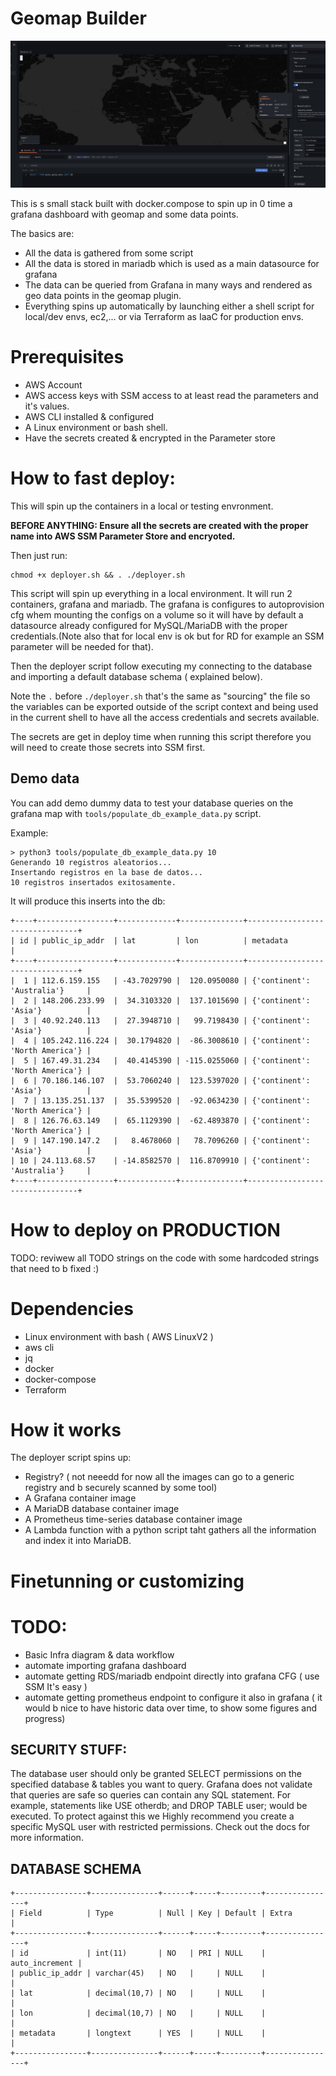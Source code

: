 # Geomap Builder

![GeomapBuilder](doc/img/screenshot1.png "Grafana Geomap Builder")

This is s small stack built with docker.compose to spin up in 0 time a grafana dashboard with geomap and some data points.

The basics are: 
* All the data is gathered from some script
* All the data is stored in mariadb which is used as a main datasource for grafana
* The data can be queried from Grafana in many ways and rendered as geo data points in the geomap plugin.
* Everything spins up automatically by launching either a shell script for local/dev envs, ec2,... or via Terraform as IaaC for production envs. 


# Prerequisites

* AWS Account
* AWS access keys with SSM access to at least read the parameters and it's values.
* AWS CLI installed & configured
* A Linux environment or bash shell.
* Have the secrets created & encrypted in the Parameter store

# How to fast deploy: 

This will spin up the containers in a local or testing envronment.

**BEFORE ANYTHING: Ensure all the secrets are created with the proper name into AWS SSM Parameter Store and encryoted.**

Then just run: 

    chmod +x deployer.sh && . ./deployer.sh 

This script will spin up everything in a local environment.
It will run 2 containers, grafana and mariadb. The grafana is configures to autoprovision cfg whem mounting the configs on a volume so it will have by default a datasource already configured for MySQL/MariaDB with the proper credentials.(Note also that for local env is ok but for RD for example an SSM parameter will be needed for that).

Then the deployer script follow executing my connecting to the database and importing a default database schema ( explained below). 

Note the `.` before `./deployer.sh` that's the same as "sourcing" the file so the variables can be exported outside of the script context and being used in the current shell to have all the access credentials and secrets available. 

The secrets are get in deploy time when running this script therefore you will need to create those secrets into SSM first.

## Demo data

You can add demo dummy data to test your database queries on the grafana map with `tools/populate_db_example_data.py` script. 

Example: 

    > python3 tools/populate_db_example_data.py 10
    Generando 10 registros aleatorios...
    Insertando registros en la base de datos...
    10 registros insertados exitosamente.

It will produce this inserts into the db:

```
+----+-----------------+-------------+--------------+--------------------------------+
| id | public_ip_addr  | lat         | lon          | metadata                       |
+----+-----------------+-------------+--------------+--------------------------------+
|  1 | 112.6.159.155   | -43.7029790 |  120.0950080 | {'continent': 'Australia'}     |
|  2 | 148.206.233.99  |  34.3103320 |  137.1015690 | {'continent': 'Asia'}          |
|  3 | 40.92.240.113   |  27.3948710 |   99.7198430 | {'continent': 'Asia'}          |
|  4 | 105.242.116.224 |  30.1794820 |  -86.3008610 | {'continent': 'North America'} |
|  5 | 167.49.31.234   |  40.4145390 | -115.0255060 | {'continent': 'North America'} |
|  6 | 70.186.146.107  |  53.7060240 |  123.5397020 | {'continent': 'Asia'}          |
|  7 | 13.135.251.137  |  35.5399520 |  -92.0634230 | {'continent': 'North America'} |
|  8 | 126.76.63.149   |  65.1129390 |  -62.4893870 | {'continent': 'North America'} |
|  9 | 147.190.147.2   |   8.4678060 |   78.7096260 | {'continent': 'Asia'}          |
| 10 | 24.113.68.57    | -14.8582570 |  116.8709910 | {'continent': 'Australia'}     |
+----+-----------------+-------------+--------------+--------------------------------+

```

# How to deploy on PRODUCTION

TODO: reviwew all TODO strings on the code with some hardcoded strings that need to b fixed :) 


# Dependencies

* Linux environment with bash ( AWS LinuxV2 ) 
* aws cli
* jq
* docker 
* docker-compose
* Terraform 


# How it works 


The deployer script spins up: 

* Registry? ( not neeedd for now all the images can go to a generic registry and b securely scanned by some tool) 
* A Grafana container image
* A MariaDB database container image
* A Prometheus time-series database container image
* A Lambda function with a python script taht gathers all the information and index it into MariaDB.


# Finetunning or customizing


# TODO: 
* Basic Infra diagram & data workflow
* automate importing grafana dashboard
* automate getting RDS/mariadb endpoint directly into grafana CFG ( use SSM It's easy ) 
* automate getting prometheus endpoint to configure it also in grafana ( it would b nice to have historic data over time, to show some figures and progress)

## SECURITY STUFF: 

The database user should only be granted SELECT permissions on the specified database & tables you want to query.
Grafana does not validate that queries are safe so queries can contain any SQL statement. For example, statements like USE otherdb; and DROP TABLE user; would be executed.
To protect against this we Highly recommend you create a specific MySQL user with restricted permissions. Check out the docs for more information.

## DATABASE SCHEMA 
    +----------------+---------------+------+-----+---------+----------------+
    | Field          | Type          | Null | Key | Default | Extra          |
    +----------------+---------------+------+-----+---------+----------------+
    | id             | int(11)       | NO   | PRI | NULL    | auto_increment |
    | public_ip_addr | varchar(45)   | NO   |     | NULL    |                |
    | lat            | decimal(10,7) | NO   |     | NULL    |                |
    | lon            | decimal(10,7) | NO   |     | NULL    |                |
    | metadata       | longtext      | YES  |     | NULL    |                |
    +----------------+---------------+------+-----+---------+----------------+


